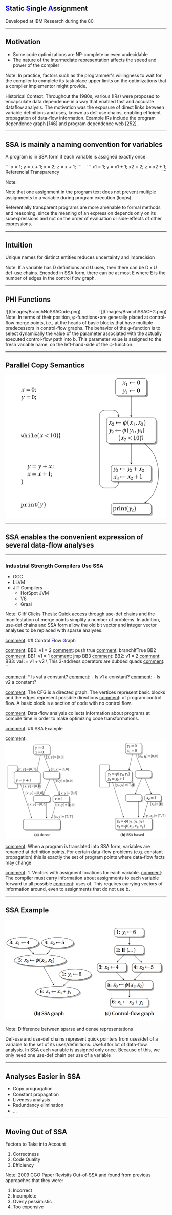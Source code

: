 ## <span style="color:blue">S</span>tatic <span style="color:blue">S</span>ingle <span style="color:blue">A</span>ssignment 

Developed at IBM Research during the 80 

---

## Motivation 

- Some code optimizations are NP-complete or even undecidable <!-- .element: class="fragment" -->
- The nature of the intermediate representation affects the speed and power of the compiler <!-- .element: class="fragment" -->

Note: 
In practice, factors such as the programmer's willingness to wait for the compiler to complete its task place upper limits on the optimizations that a compiler implementor might provide.

Historical Context. Throughout the 1980s, various (IRs) were proposed to encapsulate 
data dependence in a way that enabled fast and accurate dataflow analysis. 
The motivation was the exposure of direct links between variable definitions and uses, 
known as def-use chains, enabling efficient propagation of data-flow information. 
Example IRs include the program dependence graph [146] and program dependence web [252].

---

## SSA is mainly a naming convention for variables

A program is in SSA form if each variable is assigned exactly once <!-- .element: class="fragment" -->

<div style="text-align: left; float: left; width: 50%">
``` 
x = 1;
y = x + 1;
x = 2;
z = x + 1;
```                     
</div> <!-- .element: class="fragment" -->
<div style="text-align: right; float: right; width: 50%">
``` 
x1 = 1;
y = x1 + 1;
x2 = 2;
z = x2 + 1;
```                     
</div>
<!-- .element: class="fragment" -->

Referencial Transparency <!-- .element: class="fragment" -->

Note: 

Note that one assignment in the program text does not prevent multiple assignments to a variable during program execution (loops).

Referentially transparent programs are more amenable to formal methods and reasoning, 
since the meaning of an expression depends only on its subexpressions and not on the 
order of evaluation or side-effects of other expressions.

---

## Intuition

Unique names for distinct entities reduces uncertainty and imprecision

Note:
If a variable has D definitions and U uses, then there can be D x U def-use chains. 
Encoded in SSA form, there can be at most E where E is the number of
edges in the control flow graph. 


---

## PHI Functions
<div style="text-align: left; float: left; width: 50%">
![](Images/BranchNoSSACode.png) <!-- .element height="20%" width="40%" style="background:none; border:none; box-shadow:none; "-->
</div>
<div style="text-align: right; float: right; width: 50%">
![](Images/BranchSSACFG.png) <!-- .element height="20%" width="85%" style="background:none; border:none; box-shadow:none;" class="fragment"-->
</div>

Note:
In terms of their position, φ-functions⋆are generally placed at control-flow merge points, i.e., at the heads of basic blocks that have multiple predecessors in control-flow graphs. The behavior of the φ-function is to select dynamically the value of the parameter associated with the actually executed control-flow path into b. This parameter value is assigned to the fresh variable name, on the left-hand-side of the φ-function.

---

## Parallel Copy Semantics

![](Images/ParallelCopy.png) <!-- .element height="20%" width="60%" style="background:none; border:none; box-shadow:none;"-->

---

## SSA enables the convenient expression of several **data-flow analyses**

---

### Industrial Strength Compilers Use SSA 
* GCC
* LLVM
* JIT Compilers
    - HotSpot JVM
    - V8
    - Graal

Note: 
Cliff Clicks Thesis: 
Quick access through use-def chains and the manifestation of merge points simplify a number of
problems. In addition, use-def chains and SSA form allow the old bit vector and integer
vector analyses to be replaced with sparse analyses. 

[comment]: ## <span style="color:blue">C</span>ontrol <span style="color:blue">F</span>low <span style="color:blue">G</span>raph

[comment]:  ```
[comment]:  BB0: v1 = 2
[comment]:      push true 
[comment]:      branchIfTrue BB2 
[comment]:  BB1: v1 = 1
[comment]:      jmp BB3
[comment]:  BB2: v1 = 2
[comment]: BB3: val := v1 + v2 \\ This 3-address operators are dubbed quads
[comment]: ```

[comment]:  * Is val a constant? 
[comment]:     - Is v1 a constant? 
[comment]:     - Is v2 a constant? 


[comment]:  Note:
[comment]:  The CFG is a directed graph. The vertices represent basic blocks and the edges represent possible directions
[comment]:  of program control flow. A basic block is a section of code with no control flow.

[comment]: Data-flow analysis collects information about programs at compile time in order to make optimizing code transformations.

[comment]: ---

[comment]: ---

[comment]: ## SSA Example

[comment]: ![](Images/zeroAnalysis.png) <!-- .element height="20%" width="85%" style="background:none; border:none; box-shadow:none;" -->

[comment]: Note:

[comment]: When a program is translated into SSA form, variables are renamed at definition points. For certain data-flow problems (e.g. constant propagation) this is exactly the set of program points where data-flow facts may change

[comment]: 1. Vectors with assigment locations for each variable.
[comment]: The compiler must carry information about assignments to each variable forward to all possible
[comment]: uses of. This requires carrying vectors of information around, even to assignments that do not use b.

---

## SSA Example

![](Images/constantPropagation.png) <!-- .element height="20%" width="85%" style="background:none; border:none; box-shadow:none;" -->

Note:
Difference between sparse and dense representations 

Def-use and use-def chains represent quick pointers from uses/def of a variable to the set of its uses/definitions.
Useful for lot of data-flow analysis.
In SSA each variable is assigned only once. Because of this, we only need one use-def chain per use of a variable

---

## Analyses Easier in SSA

* Copy progragation
* Constant propagation
* Liveness analysis
* Redundancy elimination
* ...

---

## Moving Out of SSA

Factors to Take into Account

1. Correctness
2. Code Quality
3. Efficiency

Note: 2009 CGO Paper Revisits Out-of-SSA and found from previous approaches that they were:

1. Incorrect
2. Incomplete
3. Overly pessimistic
4. Too expensive